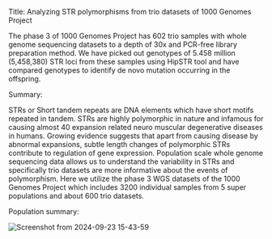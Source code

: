 Title: Analyzing STR polymorphisms from trio datasets of 1000 Genomes Project

The phase 3 of 1000 Genomes Project has 602 trio samples with whole genome sequencing datasets to a depth of 30x and PCR-free library preparation method. We have picked out genotypes of 5.458 million (5,458,380) STR loci from these samples using HipSTR tool and have compared genotypes to identify de novo mutation occurring in the offspring.




Summary:

STRs or Short tandem repeats are DNA elements which have short motifs repeated in tandem. STRs are highly polymorphic in nature and infamous for causing almost 40 expansion related neuro muscular degenerative diseases in humans. Growing evidence suggests that apart from causing disease by  abnormal expansions, subtle length changes of polymorphic STRs contribute to regulation of gene expression. Population scale whole genome sequencing data allows us to understand the variability in STRs and specifically trio datasets are more informative about the events of polymorphism. Here we utilize the phase 3 WGS datasets of the 1000 Genomes Project which includes 3200 individual samples from 5 super populations and about 600 trio datasets. 


Population summary:

![Screenshot from 2024-09-23 15-43-59](https://github.com/user-attachments/assets/ec31c61a-5e25-491a-a69c-c94bbccb41ad)

